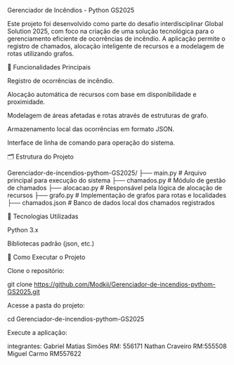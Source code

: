 Gerenciador de Incêndios - Python GS2025

Este projeto foi desenvolvido como parte do desafio interdisciplinar Global Solution 2025, com foco na criação de uma solução tecnológica para o gerenciamento eficiente de ocorrências de incêndio. A aplicação permite o registro de chamados, alocação inteligente de recursos e a modelagem de rotas utilizando grafos.

🚀 Funcionalidades Principais

Registro de ocorrências de incêndio.

Alocação automática de recursos com base em disponibilidade e proximidade.

Modelagem de áreas afetadas e rotas através de estruturas de grafo.

Armazenamento local das ocorrências em formato JSON.

Interface de linha de comando para operação do sistema.

🗂️ Estrutura do Projeto

Gerenciador-de-incendios-pythom-GS2025/
├── main.py             # Arquivo principal para execução do sistema
├── chamados.py         # Módulo de gestão de chamados
├── alocacao.py         # Responsável pela lógica de alocação de recursos
├── grafo.py            # Implementação de grafos para rotas e localidades
├── chamados.json       # Banco de dados local dos chamados registrados

🧰 Tecnologias Utilizadas

Python 3.x

Bibliotecas padrão (json, etc.)

📆 Como Executar o Projeto

Clone o repositório:

git clone https://github.com/Modkii/Gerenciador-de-incendios-pythom-GS2025.git

Acesse a pasta do projeto:

cd Gerenciador-de-incendios-pythom-GS2025

Execute a aplicação:


integrantes:
Gabriel Matias Simões  RM: 556171
Nathan Craveiro        RM:555508
Miguel Carmo           RM557622

